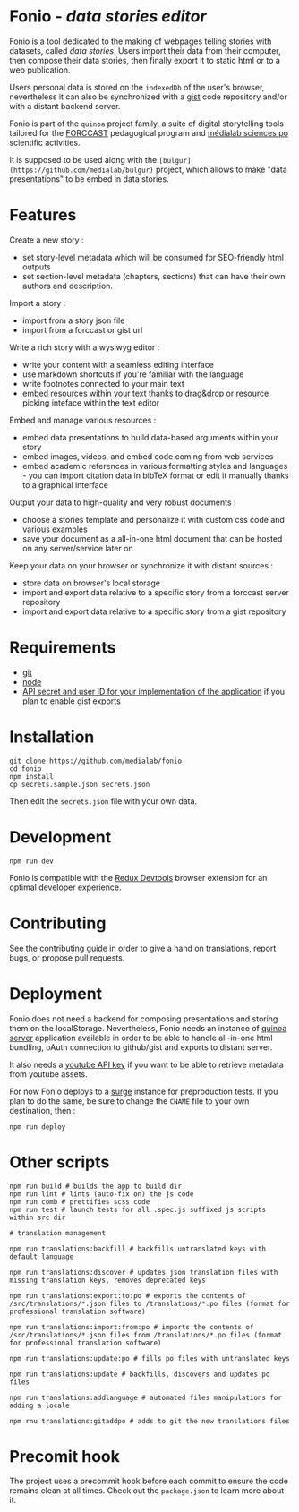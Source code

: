 # Fonio - *data stories editor*

Fonio is a tool dedicated to the making of webpages telling stories with datasets, called *data stories*.
Users import their data from their computer, then compose their data stories, then finally export it to static html or to a web publication.

Users personal data is stored on the `indexedDb` of the user's browser, nevertheless it can also be synchronized with a [gist](https://gist.github.com/) code repository and/or with a distant backend server.

Fonio is part of the ``quinoa`` project family, a suite of digital storytelling tools tailored for the [FORCCAST](http://controverses.org/) pedagogical program and [médialab sciences po](http://www.medialab.sciences-po.fr/) scientific activities.

It is supposed to be used along with the `[bulgur](https://github.com/medialab/bulgur)` project, which allows to make "data presentations" to be embed in data stories.

# Features

Create a new story :

* set story-level metadata which will be consumed for SEO-friendly html outputs
* set section-level metadata (chapters, sections) that can have their own authors and description.

Import a story :

* import from a story json file
* import from a forccast or gist url

Write a rich story with a wysiwyg editor :

* write your content with a seamless editing interface
* use markdown shortcuts if you're familiar with the language
* write footnotes connected to your main text
* embed resources within your text thanks to drag&drop or resource picking inteface within the text editor

Embed and manage various resources :

* embed data presentations to build data-based arguments within your story
* embed images, videos, and embed code coming from web services
* embed academic references in various formatting styles and languages - you can import citation data in bibTeX format or edit it manually thanks to a graphical interface

Output your data to high-quality and very robust documents :

* choose a stories template and personalize it with custom css code and various examples
* save your document as a all-in-one html document that can be hosted on any server/service later on

Keep your data on your browser or synchronize it with distant sources :

* store data on browser's local storage
* import and export data relative to a specific story from a forccast server repository
* import and export data relative to a specific story from a gist repository

# Requirements

* [git](https://git-scm.com/)
* [node](https://nodejs.org/en/)
* [API secret and user ID for your implementation of the application](https://github.com/settings/applications/new) if you plan to enable gist exports

# Installation

```
git clone https://github.com/medialab/fonio
cd fonio
npm install
cp secrets.sample.json secrets.json
```

Then edit the ``secrets.json`` file with your own data.

# Development

```
npm run dev
```

Fonio is compatible with the [Redux Devtools](https://github.com/gaearon/redux-devtools) browser extension for an optimal developer experience.

# Contributing

See the [contributing guide](https://github.com/medialab/fonio/blob/master/CONTRIBUTING.md) in order to give a hand on translations, report bugs, or propose pull requests.

# Deployment

Fonio does not need a backend for composing presentations and storing them on the localStorage. Nevertheless, Fonio needs an instance of [quinoa server](https://github.com/medialab/quinoa-server) application available in order to be able to handle all-in-one html bundling, oAuth connection to github/gist and exports to distant server. 

It also needs a [youtube API key](https://developers.google.com/youtube/registering_an_application) if you want to be able to retrieve metadata from youtube assets.

For now Fonio deploys to a [surge](http://surge.sh/) instance for preproduction tests. If you plan to do the same, be sure to change the `CNAME` file to your own destination, then :

```
npm run deploy
```

# Other scripts

```
npm run build # builds the app to build dir
npm run lint # lints (auto-fix on) the js code
npm run comb # prettifies scss code
npm run test # launch tests for all .spec.js suffixed js scripts within src dir

# translation management

npm run translations:backfill # backfills untranslated keys with default language

npm run translations:discover # updates json translation files with missing translation keys, removes deprecated keys

npm run translations:export:to:po # exports the contents of /src/translations/*.json files to /translations/*.po files (format for professional translation software)

npm run translations:import:from:po # imports the contents of /src/translations/*.json files from /translations/*.po files (format for professional translation software)

npm run translations:update:po # fills po files with untranslated keys

npm run translations:update # backfills, discovers and updates po files

npm run translations:addlanguage # automated files manipulations for adding a locale

npm rnu translations:gitaddpo # adds to git the new translations files
```

# Precomit hook

The project uses a precommit hook before each commit to ensure the code remains clean at all times. Check out the `package.json` to learn more about it.



